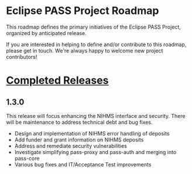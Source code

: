 # Eclipse PASS Project Roadmap

This roadmap defines the primary initiatives of the Eclipse PASS Project, organized by anticipated release.

If you are interested in helping to define and/or contribute to this roadmap, please get in touch. We're always happy to welcome new project contributors!

# [Completed Releases](release-notes.md)

## 1.3.0
This release will focus enhancing the NIHMS interface and security. There will be maintenance to address technical debt and bug fixes.

* Design and implementation of NIHMS error handling of deposits
* Add funder and grant information on NIHMS deposits
* Address and remediate security vulnerabilities
* Investigate simplifying pass-proxy and pass-auth and merging into pass-core
* Various bug fixes and IT/Acceptance Test improvements
